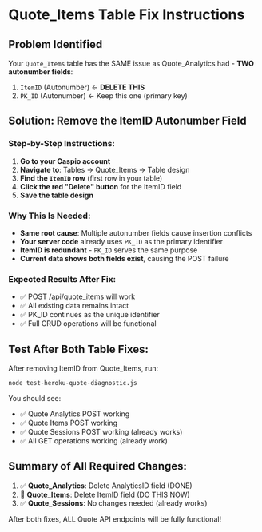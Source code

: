 # Quote_Items Table Fix Instructions

## Problem Identified

Your `Quote_Items` table has the SAME issue as Quote_Analytics had - **TWO autonumber fields**:

1. `ItemID` (Autonumber) ← **DELETE THIS**
2. `PK_ID` (Autonumber) ← Keep this one (primary key)

## Solution: Remove the ItemID Autonumber Field

### Step-by-Step Instructions:

1. **Go to your Caspio account**
2. **Navigate to**: Tables → Quote_Items → Table design  
3. **Find the `ItemID` row** (first row in your table)
4. **Click the red "Delete" button** for the ItemID field
5. **Save the table design**

### Why This Is Needed:

- **Same root cause**: Multiple autonumber fields cause insertion conflicts
- **Your server code** already uses `PK_ID` as the primary identifier  
- **ItemID is redundant** - `PK_ID` serves the same purpose
- **Current data shows both fields exist**, causing the POST failure

### Expected Results After Fix:

- ✅ POST /api/quote_items will work
- ✅ All existing data remains intact
- ✅ PK_ID continues as the unique identifier
- ✅ Full CRUD operations will be functional

## Test After Both Table Fixes:

After removing ItemID from Quote_Items, run:

```bash
node test-heroku-quote-diagnostic.js
```

You should see:
- ✅ Quote Analytics POST working  
- ✅ Quote Items POST working
- ✅ Quote Sessions POST working (already works)
- ✅ All GET operations working (already work)

## Summary of All Required Changes:

1. ✅ **Quote_Analytics**: Delete AnalyticsID field (DONE)
2. 🔄 **Quote_Items**: Delete ItemID field (DO THIS NOW)  
3. ✅ **Quote_Sessions**: No changes needed (already works)

After both fixes, ALL Quote API endpoints will be fully functional!
